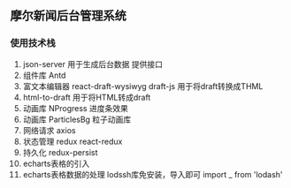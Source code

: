 ## 摩尔新闻后台管理系统

### 使用技术栈
1. json-server 用于生成后台数据 提供接口
2. 组件库 Antd
3. 富文本编辑器  react-draft-wysiwyg draft-js 用于将draft转换成THML
4. html-to-draft 用于将HTML转成draft
5. 动画库 NProgress 进度条效果
6. 动画库 ParticlesBg 粒子动画库
7. 网络请求 axios
8. 状态管理 redux react-redux
9. 持久化 redux-persist
10. echarts表格的引入
11. echarts表格数据的处理 lodssh库免安装，导入即可 import _ from 'lodash'